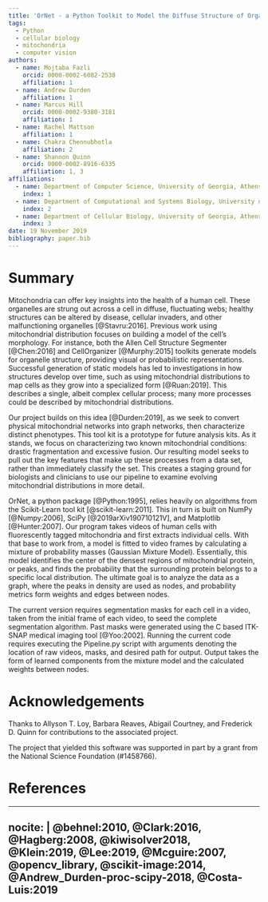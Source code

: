 ```yaml
---
title: 'OrNet - a Python Toolkit to Model the Diffuse Structure of Organelles as Social Networks'
tags:
  - Python
  - cellular biology
  - mitochondria
  - computer vision
authors:
  - name: Mojtaba Fazli
    orcid: 0000-0002-6082-2538
    affiliation: 1
  - name: Andrew Durden
    affiliation: 1
  - name: Marcus Hill
    orcid: 0000-0002-9380-3181
    affiliation: 1
  - name: Rachel Mattson
    affiliation: 1 
  - name: Chakra Chennubhotla
    affiliation: 2
  - name: Shannon Quinn
    orcid: 0000-0002-8916-6335
    affiliation: 1, 3
affiliations:
  - name: Department of Computer Science, University of Georgia, Athens, GA 30602 USA
    index: 1
  - name: Department of Computational and Systems Biology, University of Pittsburgh, Pittsburgh, PA 15232 USA
    index: 2 
  - name: Department of Cellular Biology, University of Georgia, Athens, GA 30602 USA
    index: 3
date: 19 November 2019
bibliography: paper.bib
---
```


# Summary

Mitochondria can offer key insights into the health of a human cell. These organelles are strung out across a cell in diffuse, fluctuating webs; healthy structures can be altered by disease, cellular invaders, and other malfunctioning organelles [@Stavru:2016]. Previous work using mitochondrial distribution focuses on building a model of the cell’s morphology. For instance, both the Allen Cell Structure Segmenter [@Chen:2016] and CellOrganizer [@Murphy:2015] toolkits generate models for organelle structure, providing visual or probabilistic representations. Successful generation of static models has led to investigations in how structures develop over time, such as using mitochondrial distributions to map cells as they grow into a specialized form [@Ruan:2019].  This describes a single, albeit complex cellular process; many more processes could be described by mitochondrial distributions. 

Our project builds on this idea [@Durden:2019], as we seek to convert physical mitochondrial networks into graph networks, then characterize distinct phenotypes. This tool kit is a prototype for future analysis kits. As it stands, we focus on characterizing two known mitochondrial conditions: drastic fragmentation and excessive fusion. Our resulting model seeks to pull out the key features that make up these processes from a data set, rather than immediately classify the set. This creates a staging ground for biologists and clinicians to use our pipeline to examine evolving mitochondrial distributions in more detail.

OrNet, a python package [@Python:1995], relies heavily on algorithms from the Scikit-Learn tool kit [@scikit-learn:2011]. This in turn is built on NumPy [@Numpy:2006], SciPy [@2019arXiv190710121V], and Matplotlib [@Hunter:2007]. Our program takes videos of human cells with fluorescently tagged mitochondria and first extracts individual cells. With that base to work from, a model is fitted to video frames by calculating a mixture of probability masses (Gaussian Mixture Model). Essentially, this model identifies the center of the densest regions of mitochondrial protein, or peaks, and finds the probability that the surrounding protein belongs to a specific local distribution. The ultimate goal is to analyze the data as a graph, where the peaks in density are used as nodes, and probability metrics form weights and edges between nodes.

The current version requires segmentation masks for each cell in a video, taken from the initial frame of each video, to seed the complete segmentation algorithm. Past masks were generated using the C based ITK-SNAP medical imaging tool [@Yoo:2002]. Running the current code requires executing the Pipeline.py script with arguments denoting the location of raw videos, masks, and desired path for output. Output takes the form of learned components from the mixture model and the calculated weights between nodes. 


# Acknowledgements

Thanks to Allyson T. Loy, Barbara Reaves, Abigail Courtney, and Frederick D. Quinn for contributions to the associated project.

The project that yielded this software was supported in part by a grant from the National Science Foundation (#1458766).

# References

---
nocite: |
    @behnel:2010, @Clark:2016, 
    @Hagberg:2008, @kiwisolver2018, 
    @Klein:2019, @Lee:2019,
    @Mcguire:2007, @opencv_library,
    @scikit-image:2014, @Andrew_Durden-proc-scipy-2018,
    @Costa-Luis:2019
---

